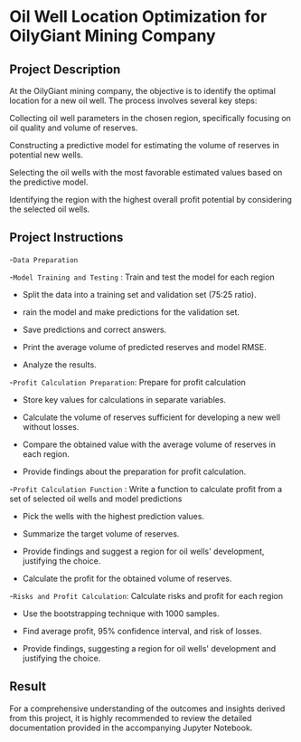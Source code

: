 # Oil Well Location Optimization for OilyGiant Mining Company


## Project Description

At the OilyGiant mining company, the objective is to identify the optimal location for a new oil well. The process involves several key steps:

Collecting oil well parameters in the chosen region, specifically focusing on oil quality and volume of reserves.

Constructing a predictive model for estimating the volume of reserves in potential new wells.

Selecting the oil wells with the most favorable estimated values based on the predictive model.

Identifying the region with the highest overall profit potential by considering the selected oil wells.

## Project Instructions

-`Data Preparation`

-`Model Training and Testing` : Train and test the model for each region
  
- Split the data into a training set and validation set (75:25 ratio).
  
- rain the model and make predictions for the validation set.
  
- Save predictions and correct answers.
  
- Print the average volume of predicted reserves and model RMSE.
  
- Analyze the results.

  
-`Profit Calculation Preparation`: Prepare for profit calculation

- Store key values for calculations in separate variables.
  
- Calculate the volume of reserves sufficient for developing a new well without losses.
  
- Compare the obtained value with the average volume of reserves in each region.
  
- Provide findings about the preparation for profit calculation.
  
-`Profit Calculation Function` : Write a function to calculate profit from a set of selected oil wells and model predictions

- Pick the wells with the highest prediction values.
  
- Summarize the target volume of reserves.
  
- Provide findings and suggest a region for oil wells' development, justifying the choice.
  
- Calculate the profit for the obtained volume of reserves.
  
-`Risks and Profit Calculation`: Calculate risks and profit for each region

- Use the bootstrapping technique with 1000 samples.
  
- Find average profit, 95% confidence interval, and risk of losses.
  
- Provide findings, suggesting a region for oil wells' development and justifying the choice.

## Result

For a comprehensive understanding of the outcomes and insights derived from this project, it is highly recommended to review the detailed documentation provided in the accompanying Jupyter Notebook.




